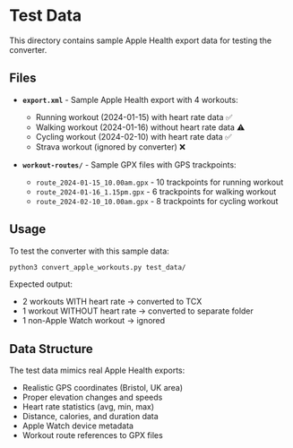 # Test Data

This directory contains sample Apple Health export data for testing the converter.

## Files

- **`export.xml`** - Sample Apple Health export with 4 workouts:
  - Running workout (2024-01-15) with heart rate data ✅
  - Walking workout (2024-01-16) without heart rate data ⚠️
  - Cycling workout (2024-02-10) with heart rate data ✅
  - Strava workout (ignored by converter) ❌

- **`workout-routes/`** - Sample GPX files with GPS trackpoints:
  - `route_2024-01-15_10.00am.gpx` - 10 trackpoints for running workout
  - `route_2024-01-16_1.15pm.gpx` - 6 trackpoints for walking workout  
  - `route_2024-02-10_10.00am.gpx` - 8 trackpoints for cycling workout

## Usage

To test the converter with this sample data:

```bash
python3 convert_apple_workouts.py test_data/
```

Expected output:
- 2 workouts WITH heart rate → converted to TCX
- 1 workout WITHOUT heart rate → converted to separate folder
- 1 non-Apple Watch workout → ignored

## Data Structure

The test data mimics real Apple Health exports:
- Realistic GPS coordinates (Bristol, UK area)
- Proper elevation changes and speeds
- Heart rate statistics (avg, min, max)
- Distance, calories, and duration data
- Apple Watch device metadata
- Workout route references to GPX files